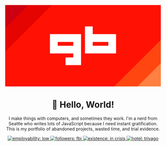 <a href="https://grantburry.com" target="_blank">
    <img src="https://github.com/Burry/grantburry.com/blob/master/public/open-graph.png?raw=true" alt="Grant Burry" />
</a>

<h1 align="center">
    👋 Hello, World!
</h1>

<p align="center">
    I make things with computers, and sometimes they work. I'm a nerd from Seattle who writes lots of JavaScript because I need instant gratification. This is my portfolio of abandoned projects, wasted time, and trial evidence.
</p>

<a href="https://grantburry.com" target="_blank">
    <p align="center">
        <img src="https://img.shields.io/badge/employability-low-red" alt="employability: low" />
        <img src="https://img.shields.io/badge/followers-fbi-blue" alt="followers: fbi" />
        <img src="https://img.shields.io/badge/existence-in%20crisis-red" alt="existence: in crisis" />
        <img src="https://img.shields.io/badge/hotel-trivago-green" alt="hotel: trivago" />
    </p>
</a>
